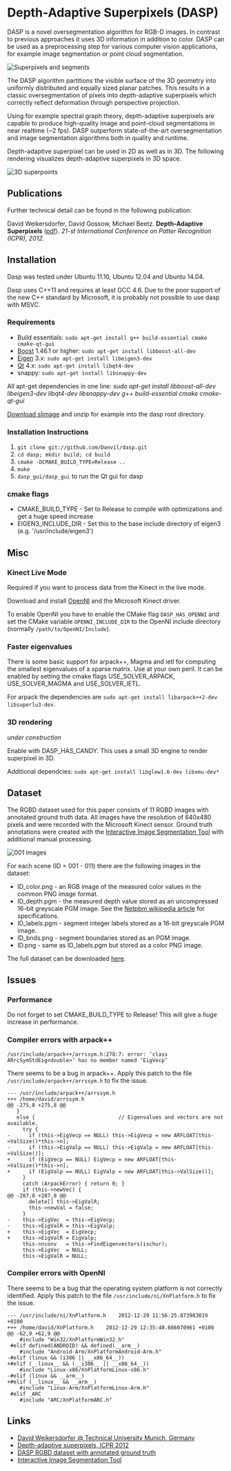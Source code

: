 Depth-Adaptive Superpixels (DASP)
====

DASP is a novel oversegmentation algorithm for RGB-D images. In contrast to previous approaches it uses 3D information in addition to color. DASP can be used as a preprocessing step for various computer vision applications, for example image segmentation or point cloud segmentation.

![Superpixels and segments](https://content.wuala.com/contents/Danvil/Public/dasp/dasp.jpg)

The DASP algorithm partitions the visible surface of the 3D geometry into uniformly distributed and equally sized planar patches. This results in a classic oversegmentation of pixels into depth-adaptive superpixels which correctly reflect deformation through perspective projection.

Using for example spectral graph theory, depth-adaptive superpixels are capable to produce high-quality image and point-cloud segmentations in near realtime (~2 fps). DASP outperform state-of-the-art oversegmentation and image segmentation algorithms both in quality and runtime.

Depth-adaptive superpixel can be used in 2D as well as in 3D. The following rendering visualizes depth-adaptive superpixels in 3D space.

![3D superpoints](https://content.wuala.com/contents/Danvil/Public/dasp/dasp_3d.jpg)


Publications
----
Further technical detail can be found in the following publication:

David Weikersdorfer, David Gossow, Michael Beetz. **Depth-Adaptive Superpixels** ([pdf](https://content.wuala.com/contents/Danvil/Public/dasp/weikersdorfer2012dasp.pdf)). *21-st International Conference on Patter Recognition (ICPR), 2012*.


Installation
----

Dasp was tested under Ubuntu 11.10, Ubuntu 12.04 and Ubuntu 14.04.

Dasp uses C++11 and requires at least GCC 4.6. Due to the poor support of the new C++ standard by Microsoft, it is probably not possible to use dasp with MSVC.

### Requirements

* Build essentials: `sudo apt-get install g++ build-essential cmake cmake-qt-gui`
* [Boost](http://www.boost.org/) 1.46.1 or higher: `sudo apt-get install libboost-all-dev`
* [Eigen](http://eigen.tuxfamily.org) 3.x: `sudo apt-get install libeigen3-dev`
* [Qt](http://qt.nokia.com/) 4.x: `sudo apt-get install libqt4-dev`
* snappy: `sudo apt-get install libsnappy-dev`

All apt-get dependencies in one line: *sudo apt-get install libboost-all-dev libeigen3-dev libqt4-dev libsnappy-dev g++ build-essential cmake cmake-qt-gui*

[Download slimage](https://content.wuala.com/contents/Danvil/Public/dasp/slimage.tar.gz) and unzip for example into the dasp root directory.

### Installation Instructions

1. `git clone git://github.com/Danvil/dasp.git`
2. `cd dasp; mkdir build; cd build`
3. `cmake -DCMAKE_BUILD_TYPE=Release ..`
4. `make`
5. `dasp_gui/dasp_gui` to run the Qt gui for dasp

### cmake flags

* CMAKE_BUILD_TYPE - Set to Release to compile with optimizations and get a huge speed increase
* EIGEN3_INCLUDE_DIR - Set this to the base include directory of eigen3 (e.g. '/usr/include/eigen3')


Misc
----

### Kinect Live Mode

Required if you want to process data from the Kinect in the live mode.

Download and install [OpenNI](https://github.com/OpenNI/OpenNI) and the Microsoft Kinect driver.

To enable OpenNI you have to enable the CMake flag `DASP_HAS_OPENNI` and set the CMake variable `OPENNI_INCLUDE_DIR` to the OpenNI include directory (normally `/path/to/OpenNI/Include`).

### Faster eigenvalues

There is some basic support for arpack++, Magma and ietl for computing the smallest eigenvalues of a sparse matrix. Use at your own peril. It can be enabled by setting the cmake flags USE_SOLVER_ARPACK, USE_SOLVER_MAGMA and USE_SOLVER_IETL.

For arpack the dependencies are `sudo apt-get install libarpack++2-dev libsuperlu3-dev`.

### 3D rendering

*under construction*

Enable with DASP_HAS_CANDY. This uses a small 3D engine to render superpixel in 3D.

Additional dependcies: `sudo apt-get install libglew1.6-dev libxmu-dev*`


Dataset
----
The RGBD dataset used for this paper consists of 11 RGBD images with annotated ground truth data. All images have the resolution of 640x480 pixels and were recorded with the Microsoft Kinect sensor. Ground truth annotations were created with the [Interactive Image Segmentation Tool](http://www.eecs.berkeley.edu/Research/Projects/CS/vision/grouping/resources.html) with additional manual processing.

![001 images](https://content.wuala.com/contents/Danvil/Public/dasp/001_montage.jpg)

For each scene (ID = 001 - 011) there are the following images in the dataset:
* ID_color.png - an RGB image of the measured color values in the common PNG image format.
* ID_depth.pgm - the measured depth value stored as an uncompressed 16-bit greyscale PGM image. See the [Netpbm wikipedia article](http://en.wikipedia.org/wiki/Netpbm_format#PGM_example) for specifications.
* ID_labels.pgm - segment integer labels stored as a 16-bit greyscale PGM image.
* ID_bnds.png - segment boundaries stored as an PGM image.
* ID.png - same as ID_labels.pgm but stored as a color PNG image.

The full dataset can be downloaded [here](https://content.wuala.com/contents/Danvil/Public/dasp/dasp_rgbd_dataset.7z).


Issues
----

### Performance

Do not forget to set CMAKE_BUILD_TYPE to Release! This will give a *huge* increase in performance.

### Compiler errors with arpack++

`/usr/include/arpack++/arrssym.h:278:7: error: ‘class ARrcSymStdEig<double>’ has no member named ‘EigVecp’`

There seems to be a bug in arpack++. Apply this patch to the file `/usr/include/arpack++/arrssym.h` to fix the issue.

	--- /usr/include/arpack++/arrssym.h
	+++ /home/david/arrssym.h
	@@ -275,8 +275,8 @@
	   }
	   else {                           // Eigenvalues and vectors are not available.
	     try {
	-      if (this->EigVecp == NULL) this->EigVecp = new ARFLOAT[this->ValSize()*this->n];
	-      if (this->EigValp == NULL) this->EigValp = new ARFLOAT[this->ValSize()];
	+      if (EigVecp == NULL) EigVecp = new ARFLOAT[this->ValSize()*this->n];
	+      if (EigValp == NULL) EigValp = new ARFLOAT[this->ValSize()];
	     }
	     catch (ArpackError) { return 0; }
	     if (this->newVec) {
	@@ -287,8 +287,8 @@
	       delete[] this->EigValR;
	       this->newVal = false;
	     }
	-    this->EigVec  = this->EigVecp;
	-    this->EigValR = this->EigValp;
	+    this->EigVec  = EigVecp;
	+    this->EigValR = EigValp;
	     this->nconv   = this->FindEigenvectors(ischur);
	     this->EigVec  = NULL;
	     this->EigValR = NULL;

### Compiler errors with OpenNI

There seems to be a bug that the operating system platform is not correctly identified. Apply this patch to the file `/usr/include/ni/XnPlatform.h` to fix the issue.

	--- /usr/include/ni/XnPlatform.h	2012-12-29 11:56:25.873983019 +0100
	+++ /home/david/XnPlatform.h	2012-12-29 12:35:40.666070961 +0100
	@@ -62,9 +62,9 @@
	 	#include "Win32/XnPlatformWin32.h"
	 #elif defined(ANDROID) && defined(__arm__)
	 	#include "Android-Arm/XnPlatformAndroid-Arm.h"
	-#elif (linux && (i386 || __x86_64__))
	+#elif (__linux__ && (__i386__ || __x86_64__))
	 	#include "Linux-x86/XnPlatformLinux-x86.h"
	-#elif (linux && __arm__)
	+#elif (__linux__ && __arm__)
	 	#include "Linux-Arm/XnPlatformLinux-Arm.h"
	 #elif _ARC
	 	#include "ARC/XnPlatformARC.h"


Links
----
* [David Weikersdorfer @ Technical University Munich, Germany](http://ias.cs.tum.edu/people/weikersdorfer)
* [Depth-adaptive superpixels, ICPR 2012](https://content.wuala.com/contents/Danvil/Public/dasp/weikersdorfer2012dasp.pdf)
* [DASP RGBD dataset with annotated ground truth](https://content.wuala.com/contents/Danvil/Public/dasp/dasp_rgbd_dataset.7z)
* [Interactive Image Segmentation Tool](http://www.eecs.berkeley.edu/Research/Projects/CS/vision/grouping/resources.html)